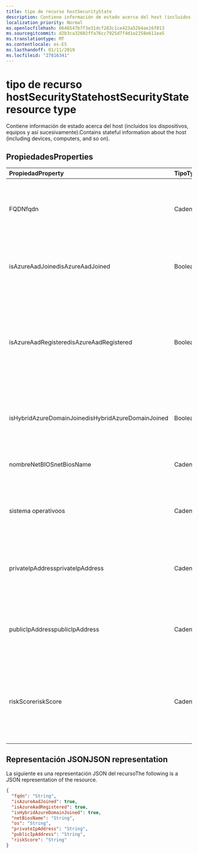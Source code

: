 ```yaml
---
title: tipo de recurso hostSecurityState
description: Contiene información de estado acerca del host (incluidos los dispositivos, equipos y así sucesivamente).
localization_priority: Normal
ms.openlocfilehash: 0646547b7f3e31dcf283c1ce423a52b4ae16f013
ms.sourcegitcommit: d2b3ca32602ffa76cc7925d7f4d1e2258e611ea5
ms.translationtype: MT
ms.contentlocale: es-ES
ms.lasthandoff: 01/11/2019
ms.locfileid: "27816341"
---
```

# <a name="hostsecuritystate-resource-type"></a><span data-ttu-id="7da98-103">tipo de recurso hostSecurityState</span><span class="sxs-lookup"><span data-stu-id="7da98-103">hostSecurityState resource type</span></span>

<span data-ttu-id="7da98-104">Contiene información de estado acerca del host (incluidos los dispositivos, equipos y así sucesivamente).</span><span class="sxs-lookup"><span data-stu-id="7da98-104">Contains stateful information about the host (including devices, computers, and so on).</span></span>

## <a name="properties"></a><span data-ttu-id="7da98-105">Propiedades</span><span class="sxs-lookup"><span data-stu-id="7da98-105">Properties</span></span>

| <span data-ttu-id="7da98-106">Propiedad</span><span class="sxs-lookup"><span data-stu-id="7da98-106">Property</span></span>   | <span data-ttu-id="7da98-107">Tipo</span><span class="sxs-lookup"><span data-stu-id="7da98-107">Type</span></span>|<span data-ttu-id="7da98-108">Description</span><span class="sxs-lookup"><span data-stu-id="7da98-108">Description</span></span>|
|:---------------|:--------|:----------|
|<span data-ttu-id="7da98-109">FQDN</span><span class="sxs-lookup"><span data-stu-id="7da98-109">fqdn</span></span>|<span data-ttu-id="7da98-110">Cadena</span><span class="sxs-lookup"><span data-stu-id="7da98-110">String</span></span>|<span data-ttu-id="7da98-111">FQDN (nombre de dominio completo) de host (por ejemplo, `machine.company.com`).</span><span class="sxs-lookup"><span data-stu-id="7da98-111">Host FQDN (Fully Qualified Domain Name) (for example, `machine.company.com`).</span></span>|
|<span data-ttu-id="7da98-112">isAzureAadJoined</span><span class="sxs-lookup"><span data-stu-id="7da98-112">isAzureAadJoined</span></span>|<span data-ttu-id="7da98-113">Booleano</span><span class="sxs-lookup"><span data-stu-id="7da98-113">Boolean</span></span>|<span data-ttu-id="7da98-114">Es True si el host es el dominio unido a Azure los servicios de dominio de Active Directory.</span><span class="sxs-lookup"><span data-stu-id="7da98-114">True if the host is domain joined to Azure Active Directory Domain Services.</span></span>|
|<span data-ttu-id="7da98-115">isAzureAadRegistered</span><span class="sxs-lookup"><span data-stu-id="7da98-115">isAzureAadRegistered</span></span>|<span data-ttu-id="7da98-116">Booleano</span><span class="sxs-lookup"><span data-stu-id="7da98-116">Boolean</span></span>|<span data-ttu-id="7da98-117">Es True si el host registrado con Azure Active Directory dispositivo de registro (BYOD dispositivos - es decir, no totalmente administrados por empresa).</span><span class="sxs-lookup"><span data-stu-id="7da98-117">True if the host registered with Azure Active Directory Device Registration (BYOD devices - that is, not fully managed by enterprise).</span></span>|
|<span data-ttu-id="7da98-118">isHybridAzureDomainJoined</span><span class="sxs-lookup"><span data-stu-id="7da98-118">isHybridAzureDomainJoined</span></span>|<span data-ttu-id="7da98-119">Booleano</span><span class="sxs-lookup"><span data-stu-id="7da98-119">Boolean</span></span>|<span data-ttu-id="7da98-120">Es True si el host está unido a un dominio de Active Directory local de dominio.</span><span class="sxs-lookup"><span data-stu-id="7da98-120">True if the host is domain joined to an on-premises Active Directory domain.</span></span>|
|<span data-ttu-id="7da98-121">nombreNetBIOS</span><span class="sxs-lookup"><span data-stu-id="7da98-121">netBiosName</span></span>|<span data-ttu-id="7da98-122">Cadena</span><span class="sxs-lookup"><span data-stu-id="7da98-122">String</span></span>|<span data-ttu-id="7da98-123">El nombre de host local, sin el nombre de dominio DNS.</span><span class="sxs-lookup"><span data-stu-id="7da98-123">The local host name, without the DNS domain name.</span></span>|
|<span data-ttu-id="7da98-124">sistema operativo</span><span class="sxs-lookup"><span data-stu-id="7da98-124">os</span></span>|<span data-ttu-id="7da98-125">Cadena</span><span class="sxs-lookup"><span data-stu-id="7da98-125">String</span></span>|<span data-ttu-id="7da98-126">Sistema operativo del host.</span><span class="sxs-lookup"><span data-stu-id="7da98-126">Host Operating System.</span></span> <span data-ttu-id="7da98-127">(Por ejemplo, Windows10, Mac OS, RHEL, etcetera.).</span><span class="sxs-lookup"><span data-stu-id="7da98-127">(For example, Windows10, MacOS, RHEL, etc.).</span></span>|
|<span data-ttu-id="7da98-128">privateIpAddress</span><span class="sxs-lookup"><span data-stu-id="7da98-128">privateIpAddress</span></span>|<span data-ttu-id="7da98-129">Cadena</span><span class="sxs-lookup"><span data-stu-id="7da98-129">String</span></span>|<span data-ttu-id="7da98-130">Dirección de IPv4 o IPv6 (no enrutable) privada (consulte [RFC 1918](https://tools.ietf.org/html/rfc1918)) en el momento de la alerta.</span><span class="sxs-lookup"><span data-stu-id="7da98-130">Private (not routable) IPv4 or IPv6 address (see [RFC 1918](https://tools.ietf.org/html/rfc1918)) at the time of the alert.</span></span>|
|<span data-ttu-id="7da98-131">publicIpAddress</span><span class="sxs-lookup"><span data-stu-id="7da98-131">publicIpAddress</span></span>|<span data-ttu-id="7da98-132">Cadena</span><span class="sxs-lookup"><span data-stu-id="7da98-132">String</span></span>|<span data-ttu-id="7da98-133">Dirección IPv4 o IPv6 enrutable públicamente (consulte [RFC 1918](https://tools.ietf.org/html/rfc1918)) en el momento de la alerta.</span><span class="sxs-lookup"><span data-stu-id="7da98-133">Publicly routable IPv4 or IPv6 address (see [RFC 1918](https://tools.ietf.org/html/rfc1918)) at time of the alert.</span></span>|
|<span data-ttu-id="7da98-134">riskScore</span><span class="sxs-lookup"><span data-stu-id="7da98-134">riskScore</span></span>|<span data-ttu-id="7da98-135">Cadena</span><span class="sxs-lookup"><span data-stu-id="7da98-135">String</span></span>|<span data-ttu-id="7da98-136">Puntuación de riesgo proveedor-generado/calculado del host.</span><span class="sxs-lookup"><span data-stu-id="7da98-136">Provider-generated/calculated risk score of the host.</span></span>  <span data-ttu-id="7da98-137">Valor recomendado el rango de 0-1, lo que equivale a un porcentaje.</span><span class="sxs-lookup"><span data-stu-id="7da98-137">Recommended value range of 0-1, which equates to a percentage.</span></span>|

## <a name="json-representation"></a><span data-ttu-id="7da98-138">Representación JSON</span><span class="sxs-lookup"><span data-stu-id="7da98-138">JSON representation</span></span>

<span data-ttu-id="7da98-139">La siguiente es una representación JSON del recurso</span><span class="sxs-lookup"><span data-stu-id="7da98-139">The following is a JSON representation of the resource.</span></span>

<!-- {
  "blockType": "resource",
  "optionalProperties": [

  ],
  "@odata.type": "microsoft.graph.hostSecurityState"
}-->

```json
{
  "fqdn": "String",
  "isAzureAadJoined": true,
  "isAzureAadRegistered": true,
  "isHybridAzureDomainJoined": true,
  "netBiosName": "String",
  "os": "String",
  "privateIpAddress": "String",
  "publicIpAddress": "String",
  "riskScore": "String"
}

```

<!-- uuid: 8fcb5dbc-d5aa-4681-8e31-b001d5168d79
2015-10-25 14:57:30 UTC -->
<!-- {
  "type": "#page.annotation",
  "description": "hostSecurityState resource",
  "keywords": "",
  "section": "documentation",
  "tocPath": ""
}-->
